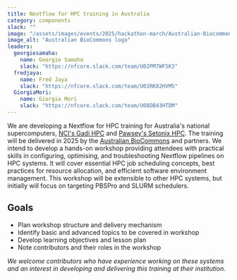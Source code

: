```yaml
---
title: Nextflow for HPC training in Australia
category: components
slack: ""
image: "/assets/images/events/2025/hackathon-march/Australian-Biocommons-Logo.png"
image_alt: "Australian BioCommons logo"
leaders:
  georgiesamaha:
    name: Georgie Samaha
    slack: "https://nfcore.slack.com/team/U02PM7WF5K3"
  fredjaya:
    name: Fred Jaya
    slack: "https://nfcore.slack.com/team/U01RK82HVM5"
  GiorgiaMori:
    name: Giorgia Mori
    slack: "https://nfcore.slack.com/team/U08DB43HTDM"
---
```


We are developing a Nextflow for HPC training for Australia's national supercomputers, [NCI's Gadi HPC](https://nci.org.au/our-systems/hpc-systems) and [Pawsey's Setonix HPC](https://pawsey.org.au/systems/setonix/). The training will be delivered in 2025 by the [Australian BioCommons](https://www.biocommons.org.au/) and partners. We intend to develop a hands-on workshop providing attendees with practical skills in configuring, optimising, and troubleshooting Nextflow pipelines on HPC systems. It will cover essential HPC job scheduling concepts, best practices for resource allocation, and efficient software environment management. This workshop will be extensible to other HPC systems, but initially will focus on targeting PBSPro and SLURM schedulers.

## Goals

- Plan workshop structure and delivery mechanism
- Identify basic and advanced topics to be covered in workshop
- Develop learning objectives and lesson plan
- Note contributors and their roles in the workshop

_We welcome contributors who have experience working on these systems and an interest in developing and delivering this training at their institution._
